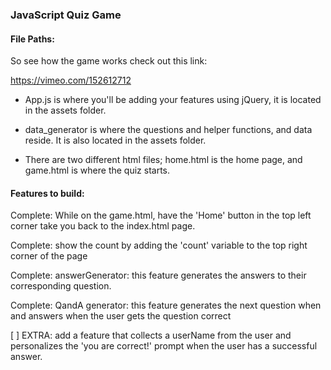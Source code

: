 ### JavaScript Quiz Game

#### File Paths:

So see how the game works check out this link: 

https://vimeo.com/152612712

- App.js is where you'll be adding your features using jQuery, it is located in the assets folder.

- data_generator is where the questions and helper functions, and data reside. It is also located in the assets folder.

- There are two different html files; home.html is the home page, and game.html is where the quiz starts.

#### Features to build:

Complete:  While on the game.html, have the 'Home' button in the top left corner take you back to the index.html page.

Complete:  show the count by adding the 'count' variable to the top right corner of the page

Complete:  answerGenerator: this feature generates the answers to their corresponding question.

Complete:  QandA generator: this feature generates the next question when and answers when the user gets the question correct

[ ] EXTRA: add a feature that collects a userName from the user and personalizes the 'you are correct!' prompt when the user has a successful answer.

